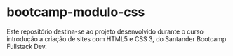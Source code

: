 # bootcamp-modulo-css
 Este repositório destina-se ao projeto desenvolvido durante o curso introdução a criação de sites com HTML5 e CSS 3, do Santander Bootcamp Fullstack Dev. 

